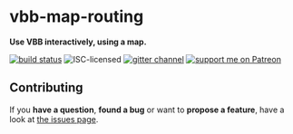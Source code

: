 # vbb-map-routing

**Use VBB interactively, using a map.**

[![build status](https://img.shields.io/travis/derhuerst/vbb-map-routing.svg)](https://travis-ci.org/derhuerst/vbb-map-routing)
![ISC-licensed](https://img.shields.io/github/license/derhuerst/vbb-map-routing.svg)
[![gitter channel](https://badges.gitter.im/derhuerst/vbb-rest.svg)](https://gitter.im/derhuerst/vbb-rest)
[![support me on Patreon](https://img.shields.io/badge/support%20me-on%20patreon-fa7664.svg)](https://patreon.com/derhuerst)

## Contributing

If you **have a question**, **found a bug** or want to **propose a feature**, have a look at [the issues page](https://github.com/derhuerst/svg-patterns/issues).
